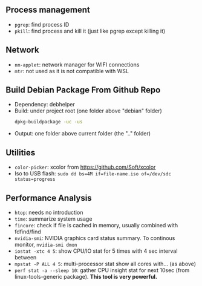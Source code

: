 ## Process management
- `pgrep`: find process ID
- `pkill`: find process and kill it (just like pgrep except killing it)

## Network
- `nm-applet`: network manager for WIFI connections
- `mtr`: not used as it is not compatible with WSL

## Build Debian Package From Github Repo
- Dependency: debhelper
- Build: under project root (one folder above "debian" folder)
	```sh
	dpkg-buildpackage -uc -us
	```
- Output: one folder above current folder (the ".." folder)

## Utilities
- `color-picker`: xcolor from https://github.com/Soft/xcolor
- Iso to USB flash: `sudo dd bs=4M if=file-name.iso of=/dev/sdc status=progress`

## Performance Analysis
- `htop`: needs no introduction
- `time`: summarize system usage
- `fincore`: check if file is cached in memory, usually combined with fdfind/find
- `nvidia-smi`: NVIDIA graphics card status summary. To continous monitor, `nvidia-smi dmon`
- `iostat -xtc 4 5`: show CPU/IO stat for 5 times with 4 sec interval between
- `mpstat -P ALL 4 5`: multi-processor stat show all cores with... (as above)
- `perf stat -a --sleep 10`: gather CPU insight stat for next 10sec (from linux-tools-generic package). **This tool is very powerful.**
